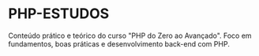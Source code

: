 # PHP-ESTUDOS
Conteúdo prático e teórico do curso "PHP do Zero ao Avançado". Foco em fundamentos, boas práticas e desenvolvimento back-end com PHP.
